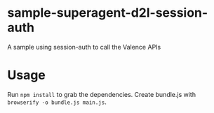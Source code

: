 sample-superagent-d2l-session-auth
==================================

A sample using session-auth to call the Valence APIs

Usage
=====

Run `npm install` to grab the dependencies. Create bundle.js with `browserify -o bundle.js main.js`.
